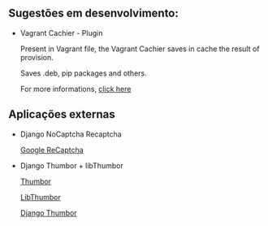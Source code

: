 
Sugestões em desenvolvimento:
-----------------------------

* Vagrant Cachier - Plugin
    
    Present in Vagrant file, the Vagrant Cachier saves in cache the result of provision.

    Saves .deb, pip packages and others.

    For more informations, [click here](https://github.com/fgrehm/vagrant-cachier)



Aplicações externas
-------------------

* Django NoCaptcha Recaptcha

    [Google ReCaptcha](https://pypi.python.org/pypi/django-nocaptcha-recaptcha/)
    
* Django Thumbor + libThumbor
    
    [Thumbor](https://github.com/thumbor/thumbor)
    
    [LibThumbor](https://github.com/thumbor/libthumbor)
    
    [Django Thumbor](https://github.com/ricobl/django-thumbor)